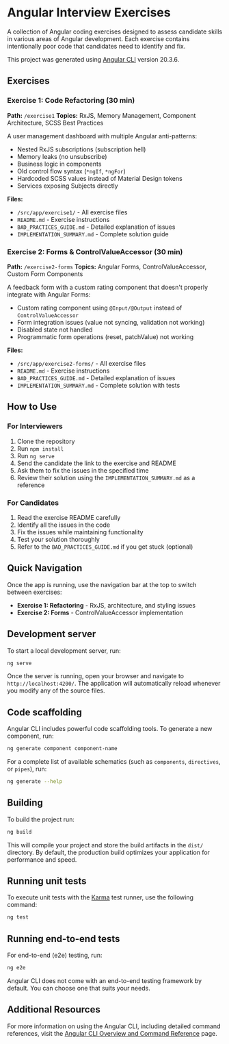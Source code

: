 # Angular Interview Exercises

A collection of Angular coding exercises designed to assess candidate skills in various areas of Angular development. Each exercise contains intentionally poor code that candidates need to identify and fix.

This project was generated using [Angular CLI](https://github.com/angular/angular-cli) version 20.3.6.

## Exercises

### Exercise 1: Code Refactoring (30 min)
**Path:** `/exercise1`
**Topics:** RxJS, Memory Management, Component Architecture, SCSS Best Practices

A user management dashboard with multiple Angular anti-patterns:
- Nested RxJS subscriptions (subscription hell)
- Memory leaks (no unsubscribe)
- Business logic in components
- Old control flow syntax (`*ngIf`, `*ngFor`)
- Hardcoded SCSS values instead of Material Design tokens
- Services exposing Subjects directly

**Files:**
- `/src/app/exercise1/` - All exercise files
- `README.md` - Exercise instructions
- `BAD_PRACTICES_GUIDE.md` - Detailed explanation of issues
- `IMPLEMENTATION_SUMMARY.md` - Complete solution guide

### Exercise 2: Forms & ControlValueAccessor (30 min)
**Path:** `/exercise2-forms`
**Topics:** Angular Forms, ControlValueAccessor, Custom Form Components

A feedback form with a custom rating component that doesn't properly integrate with Angular Forms:
- Custom rating component using `@Input/@Output` instead of `ControlValueAccessor`
- Form integration issues (value not syncing, validation not working)
- Disabled state not handled
- Programmatic form operations (reset, patchValue) not working

**Files:**
- `/src/app/exercise2-forms/` - All exercise files
- `README.md` - Exercise instructions
- `BAD_PRACTICES_GUIDE.md` - Detailed explanation of issues
- `IMPLEMENTATION_SUMMARY.md` - Complete solution with tests

## How to Use

### For Interviewers

1. Clone the repository
2. Run `npm install`
3. Run `ng serve`
4. Send the candidate the link to the exercise and README
5. Ask them to fix the issues in the specified time
6. Review their solution using the `IMPLEMENTATION_SUMMARY.md` as a reference

### For Candidates

1. Read the exercise README carefully
2. Identify all the issues in the code
3. Fix the issues while maintaining functionality
4. Test your solution thoroughly
5. Refer to the `BAD_PRACTICES_GUIDE.md` if you get stuck (optional)

## Quick Navigation

Once the app is running, use the navigation bar at the top to switch between exercises:
- **Exercise 1: Refactoring** - RxJS, architecture, and styling issues
- **Exercise 2: Forms** - ControlValueAccessor implementation

## Development server

To start a local development server, run:

```bash
ng serve
```

Once the server is running, open your browser and navigate to `http://localhost:4200/`. The application will automatically reload whenever you modify any of the source files.

## Code scaffolding

Angular CLI includes powerful code scaffolding tools. To generate a new component, run:

```bash
ng generate component component-name
```

For a complete list of available schematics (such as `components`, `directives`, or `pipes`), run:

```bash
ng generate --help
```

## Building

To build the project run:

```bash
ng build
```

This will compile your project and store the build artifacts in the `dist/` directory. By default, the production build optimizes your application for performance and speed.

## Running unit tests

To execute unit tests with the [Karma](https://karma-runner.github.io) test runner, use the following command:

```bash
ng test
```

## Running end-to-end tests

For end-to-end (e2e) testing, run:

```bash
ng e2e
```

Angular CLI does not come with an end-to-end testing framework by default. You can choose one that suits your needs.

## Additional Resources

For more information on using the Angular CLI, including detailed command references, visit the [Angular CLI Overview and Command Reference](https://angular.dev/tools/cli) page.
